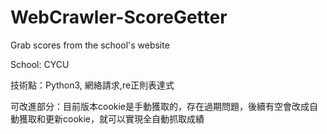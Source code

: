 # WebCrawler-ScoreGetter
Grab scores from the school's website

School: CYCU

技術點：Python3, 網絡請求,re正則表達式

可改進部分：目前版本cookie是手動獲取的，存在過期問題，後續有空會改成自動獲取和更新cookie，就可以實現全自動抓取成績
